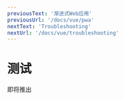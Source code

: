 ```yaml
---
previousText: '渐进式Web应用'
previousUrl: '/docs/vue/pwa'
nextText: 'Troubleshooting'
nextUrl: '/docs/vue/troubleshooting'
---
```


# 测试

即将推出